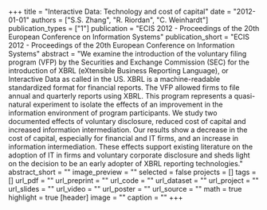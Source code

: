 +++
title = "Interactive Data: Technology and cost of capital"
date = "2012-01-01"
authors = ["S.S. Zhang", "R. Riordan", "C. Weinhardt"]
publication_types = ["1"]
publication = "ECIS 2012 - Proceedings of the 20th European Conference on Information Systems"
publication_short = "ECIS 2012 - Proceedings of the 20th European Conference on Information Systems"
abstract = "We examine the introduction of the voluntary filing program (VFP) by the Securities and Exchange Commission (SEC) for the introduction of XBRL (eXtensible Business Reporting Language), or Interactive Data as called in the US. XBRL is a machine-readable standardized format for financial reports. The VFP allowed firms to file annual and quarterly reports using XBRL. This program represents a quasi-natural experiment to isolate the effects of an improvement in the information environment of program participants. We study two documented effects of voluntary disclosure, reduced cost of capital and increased information intermediation. Our results show a decrease in the cost of capital, especially for financial and IT firms, and an increase in information intermediation. These effects support existing literature on the adoption of IT in firms and voluntary corporate disclosure and sheds light on the decision to be an early adopter of XBRL reporting technologies."
abstract_short = ""
image_preview = ""
selected = false
projects = []
tags = []
url_pdf = ""
url_preprint = ""
url_code = ""
url_dataset = ""
url_project = ""
url_slides = ""
url_video = ""
url_poster = ""
url_source = ""
math = true
highlight = true
[header]
image = ""
caption = ""
+++
